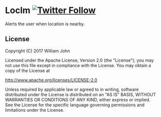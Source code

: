 # Loclm  [![Twitter Follow](https://img.shields.io/twitter/follow/goonahDroid.svg?style=social&label=Follow)](https://twitter.com/goonahDroid)
Alerts the user when location is nearby.

## License

Copyright (C) 2017 William John

Licensed under the Apache License, Version 2.0 (the "License");
you may not use this file except in compliance with the License.
You may obtain a copy of the License at

   http://www.apache.org/licenses/LICENSE-2.0

Unless required by applicable law or agreed to in writing, software
distributed under the License is distributed on an "AS IS" BASIS,
WITHOUT WARRANTIES OR CONDITIONS OF ANY KIND, either express or implied.
See the License for the specific language governing permissions and
limitations under the License.
